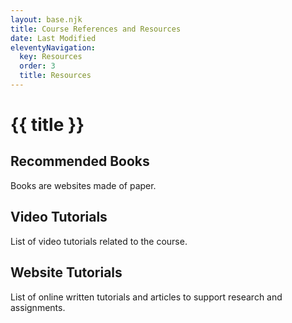 ```yaml
---
layout: base.njk
title: Course References and Resources
date: Last Modified
eleventyNavigation:
  key: Resources
  order: 3
  title: Resources
---
```


# {{ title }}

## Recommended Books

Books are websites made of paper.

## Video Tutorials

List of video tutorials related to the course.

## Website Tutorials

List of online written tutorials and articles to support research and assignments.
